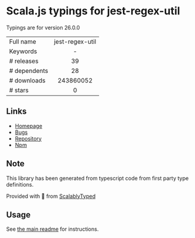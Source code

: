 
# Scala.js typings for jest-regex-util

Typings are for version 26.0.0



|                    |                 |
| ------------------ | :-------------: |
| Full name          | jest-regex-util |
| Keywords           | - |
| # releases         | 39 |
| # dependents       | 28 |
| # downloads        | 243860052 |
| # stars            | 0 |

## Links
- [Homepage](https://github.com/facebook/jest#readme)
- [Bugs](https://github.com/facebook/jest/issues)
- [Repository](https://github.com/facebook/jest)
- [Npm](https://www.npmjs.com/package/jest-regex-util)
    


## Note
This library has been generated from typescript code from first party type definitions.

Provided with :purple_heart: from [ScalablyTyped](https://github.com/oyvindberg/ScalablyTyped)

## Usage
See [the main readme](../../readme.md) for instructions.


